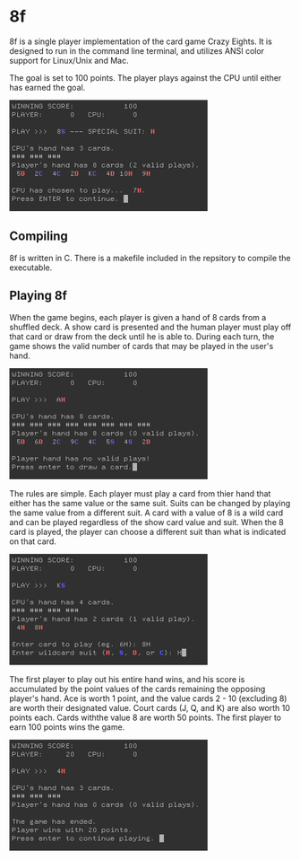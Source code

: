 # 8f

8f is a single player implementation of the card game Crazy Eights. It is designed to run in the command line terminal, and utilizes ANSI color support for Linux/Unix and Mac.

The goal is set to 100 points. The player plays against the CPU until either has earned the goal.

![8f](./screenshots/ss_1.png)

## Compiling

8f is written in C. There is a makefile included in the repsitory to compile the executable.

## Playing 8f

When the game begins, each player is given a hand of 8 cards from a shuffled deck. A show card is presented and the human player must play off that card or draw from the deck until he is able to. During each turn, the game shows the valid number of cards that may be played in the user's hand.

![Draw a card.](./screenshots/ss_3.png)

The rules are simple. Each player must play a card from thier hand that either has the same value or the same suit. Suits can be changed by playing the same value from a different suit. A card with a value of 8 is a wild card and can be played regardless of the show card value and suit. When the 8 card is played, the player can choose a different suit than what is indicated on that card.

![Playing the 8.](./screenshots/ss_2.png)

The first player to play out his entire hand wins, and his score is accumulated by the point values of the cards remaining the opposing player's hand. Ace is worth 1 point, and the value cards 2 - 10 (excluding 8) are worth their designated value. Court cards (J, Q, and K) are also worth 10 points each. Cards withthe value 8 are worth 50 points. The first player to earn 100 points wins the game.

![Victory!](./screenshots/ss_4.png)

